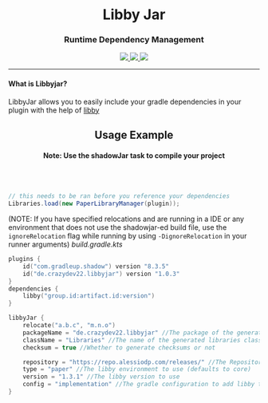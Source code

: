 <h1 align="center">Libby Jar</h1>
<h3 align="center">Runtime Dependency Management</h3>
  <div align="center">
    <a href="https://github.com/CrazyDev05/libbyjar">
        <img src="https://img.shields.io/github/license/CrazyDev05/libbyjar">
    </a>
    <a href="https://github.com/CrazyDev05/libbyjar/actions/workflows/gradle.yml">
        <img src="https://github.com/CrazyDev05/libbyjar/actions/workflows/gradle.yml/badge.svg">
    </a>
    <a href="https://plugins.gradle.org/plugin/de.crazydev22.libbyjar">
        <img src="https://img.shields.io/gradle-plugin-portal/v/de.crazydev22.libbyjar">
    </a>
  </div>

<hr>

<h4>What is Libbyjar?</h4>

LibbyJar allows you to easily include your gradle dependencies in your plugin with the help of <a href="https://github.com/AlessioDP/libby">libby</a>

<h2 align="center">Usage Example</h2>
<h4 align="center">Note: Use the shadowJar task to compile your project</h4>
<br><br>


```java
// this needs to be ran before you reference your dependencies
Libraries.load(new PaperLibraryManager(plugin));
```
(NOTE: If you have specified relocations and are running in a IDE or any environment that does not use the shadowjar-ed build file, use the `ignoreRelocation` flag while running by using `-DignoreRelocation` in your runner arguments)
*build.gradle.kts*
```kotlin
plugins { 
    id("com.gradleup.shadow") version "8.3.5"
    id("de.crazydev22.libbyjar") version "1.0.3"
}
dependencies { 
    libby("group.id:artifact.id:version")
}

libbyJar { 
    relocate("a.b.c", "m.n.o")
    packageName = "de.crazydev22.libbyjar" //The package of the generated libraries class
    className = "Libraries" //The name of the generated libraries class
    checksum = true //Whether to generate checksums or not

    repository = "https://repo.alessiodp.com/releases/" //The Repository to get libby from
    type = "paper" //The libby environment to use (defaults to core)
    version = "1.3.1" //The libby version to use
    config = "implementation" //The gradle configuration to add libby to
}
```
